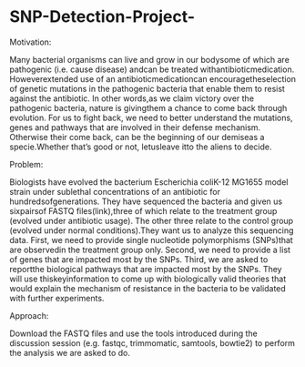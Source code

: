 # SNP-Detection-Project-

Motivation:

Many  bacterial  organisms  can  live  and  grow  in  our  bodysome  of  which  are pathogenic  (i.e.  cause  disease) andcan  be  treated  withantibioticmedication. Howeverextended use of an antibioticmedicationcan encouragetheselection of genetic mutations in the pathogenic bacteria that enable them to resist against the antibiotic. In other words,as we claim victory over the pathogenic bacteria, nature is givingthem a chance to come back through evolution. For us to fight back, we need to better understand the mutations, genes and pathways that are involved in their defense mechanism. Otherwise their come back, can be the beginning of our demiseas a specie.Whether that’s good or not, letusleave itto the aliens to decide.

Problem:

Biologists have evolved the bacterium Escherichia coliK-12 MG1655 model strain under sublethal  concentrations  of  an  antibiotic  for  hundredsofgenerations.  They  have sequenced the bacteria and given us sixpairsof FASTQ files(link),three of which relate to the treatment group (evolved under antibiotic usage). The other three relate to the control group (evolved  under  normal  conditions).They  want  us  to  analyze  this  sequencing  data.  First,  we need  to  provide single  nucleotide  polymorphisms  (SNPs)that  are observedin  the  treatment group only. Second, we need to provide a  list of genes that are impacted most by  the SNPs. Third, we are asked to reportthe biological pathways that are impacted most by the SNPs. They will use thiskeyinformation to come up with biologically valid theories that would explain the mechanism of resistance in the bacteria to be validated with further experiments.

Approach:

Download  the  FASTQ  files  and  use  the  tools  introduced  during  the  discussion session (e.g. fastqc, trimmomatic, samtools, bowtie2) to perform the analysis we are asked to do.
